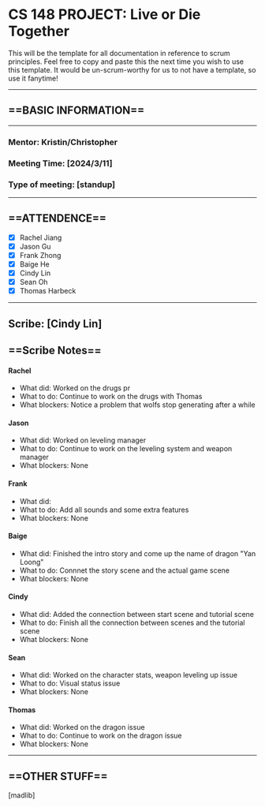 # CS 148 PROJECT: Live or Die Together

This will be the template for all documentation in reference to scrum principles. Feel free to copy and paste this the next time you wish to use this template. It would be un-scrum-worthy for us to not have a template, so use it fanytime!

_____________________________________________________________________________
## ==BASIC INFORMATION==
_____________________________________________________________________________
### Mentor: Kristin/Christopher
### Meeting Time: [2024/3/11]
### Type of meeting: [standup]
_____________________________________________________________________________
## ==ATTENDENCE==
- [x] Rachel Jiang
- [x] Jason Gu
- [x] Frank Zhong
- [x] Baige He
- [x] Cindy Lin
- [x] Sean Oh
- [x] Thomas Harbeck
_____________________________________________________________________________


## Scribe: [Cindy Lin]

## ==Scribe Notes==

#### Rachel
- What did: Worked on the drugs pr
- What to do: Continue to work on the drugs with Thomas
- What blockers: Notice a problem that wolfs stop generating after a while

#### Jason
- What did: Worked on leveling manager 
- What to do: Continue to work on the leveling system and weapon manager
- What blockers: None

#### Frank
- What did:
- What to do: Add all sounds and some extra features
- What blockers: None

#### Baige
- What did: Finished the intro story and come up the name of dragon "Yan Loong"
- What to do: Connnet the story scene and the actual game scene
- What blockers: None

#### Cindy
- What did: Added the connection between start scene and tutorial scene
- What to do: Finish all the connection between scenes and the tutorial scene
- What blockers: None

#### Sean
- What did: Worked on the character stats, weapon leveling up issue
- What to do: Visual status issue
- What blockers: None

#### Thomas
- What did: Worked on the dragon issue
- What to do: Continue to work on the dragon issue
- What blockers: None

_____________________________________________________________________________

## ==OTHER STUFF==
[madlib]
